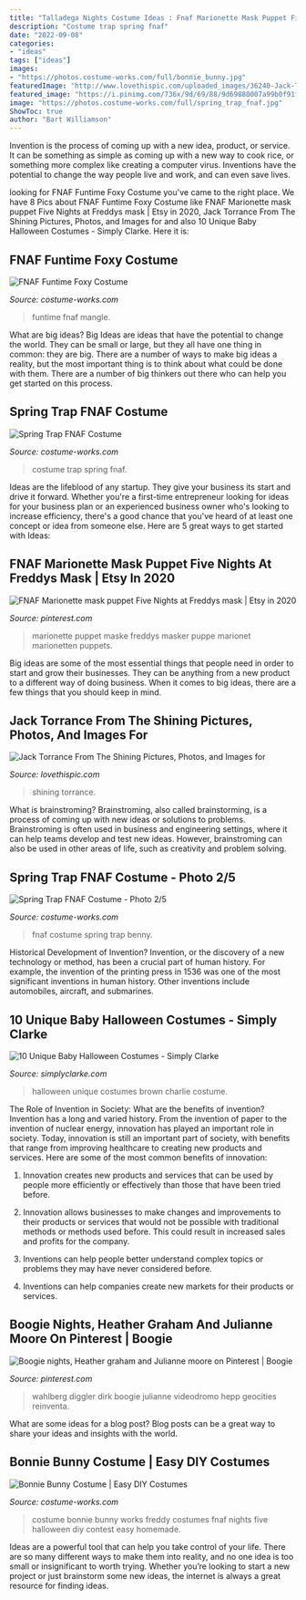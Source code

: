 ```yaml
---
title: "Talladega Nights Costume Ideas : Fnaf Marionette Mask Puppet Five Nights At Freddys Mask"
description: "Costume trap spring fnaf"
date: "2022-09-08"
categories:
- "ideas"
tags: ["ideas"]
images:
- "https://photos.costume-works.com/full/bonnie_bunny.jpg"
featuredImage: "http://www.lovethispic.com/uploaded_images/36240-Jack-Torrance-From-The-Shining.jpg"
featured_image: "https://i.pinimg.com/736x/9d/69/88/9d69880007a99b0f91fb68059d0e945d.jpg"
image: "https://photos.costume-works.com/full/spring_trap_fnaf.jpg"
ShowToc: true
author: "Bart Williamson"
---
```



Invention is the process of coming up with a new idea, product, or service. It can be something as simple as coming up with a new way to cook rice, or something more complex like creating a computer virus. Inventions have the potential to change the way people live and work, and can even save lives.

	

		
looking for FNAF Funtime Foxy Costume you've came to the right place. We have 8 Pics about FNAF Funtime Foxy Costume like FNAF Marionette mask puppet Five Nights at Freddys mask | Etsy in 2020, Jack Torrance From The Shining Pictures, Photos, and Images for and also 10 Unique Baby Halloween Costumes - Simply Clarke. Here it is:
		
    
## FNAF Funtime Foxy Costume

<img loading=lazy src="https://photos.costume-works.com/full/funtime_foxy3.jpg" onerror="this.onerror=null;this.src='https://tse2.mm.bing.net/th?id=OIP.l63GCwSeOTohtzlAc60r4AHaNP&amp;pid=15.1';" alt="FNAF Funtime Foxy Costume">

_Source: costume-works.com_

>funtime fnaf mangle. 

	

What are big ideas?
Big Ideas are ideas that have the potential to change the world. They can be small or large, but they all have one thing in common: they are big. There are a number of ways to make big ideas a reality, but the most important thing is to think about what could be done with them. There are a number of big thinkers out there who can help you get started on this process.

    
## Spring Trap FNAF Costume

<img loading=lazy src="https://photos.costume-works.com/full/spring_trap_fnaf1.jpg" onerror="this.onerror=null;this.src='https://tse3.mm.bing.net/th?id=OIP.RLnoUxVD8rglu_qEQlqXAAHaMM&amp;pid=15.1';" alt="Spring Trap FNAF Costume">

_Source: costume-works.com_

>costume trap spring fnaf. 

	

Ideas are the lifeblood of any startup. They give your business its start and drive it forward. Whether you're a first-time entrepreneur looking for ideas for your business plan or an experienced business owner who's looking to increase efficiency, there's a good chance that you've heard of at least one concept or idea from someone else. Here are 5 great ways to get started with Ideas:

    
## FNAF Marionette Mask Puppet Five Nights At Freddys Mask | Etsy In 2020

<img loading=lazy src="https://i.pinimg.com/736x/9d/69/88/9d69880007a99b0f91fb68059d0e945d.jpg" onerror="this.onerror=null;this.src='https://tse3.mm.bing.net/th?id=OIP.QXYkpITx6EGN8-N480OWqgHaNF&amp;pid=15.1';" alt="FNAF Marionette mask puppet Five Nights at Freddys mask | Etsy in 2020">

_Source: pinterest.com_

>marionette puppet maske freddys masker puppe marionet marionetten puppets. 

	

Big ideas are some of the most essential things that people need in order to start and grow their businesses. They can be anything from a new product to a different way of doing business. When it comes to big ideas, there are a few things that you should keep in mind. 

    
## Jack Torrance From The Shining Pictures, Photos, And Images For

<img loading=lazy src="http://www.lovethispic.com/uploaded_images/36240-Jack-Torrance-From-The-Shining.jpg" onerror="this.onerror=null;this.src='https://tse3.mm.bing.net/th?id=OIP.XO2JQnftbA8EwPEE5ylIXAHaJ4&amp;pid=15.1';" alt="Jack Torrance From The Shining Pictures, Photos, and Images for">

_Source: lovethispic.com_

>shining torrance. 

	

What is brainstroming?
Brainstroming, also called brainstorming, is a process of coming up with new ideas or solutions to problems. Brainstroming is often used in business and engineering settings, where it can help teams develop and test new ideas. However, brainstroming can also be used in other areas of life, such as creativity and problem solving.

    
## Spring Trap FNAF Costume - Photo 2/5

<img loading=lazy src="https://photos.costume-works.com/full/spring_trap_fnaf.jpg" onerror="this.onerror=null;this.src='https://tse3.mm.bing.net/th?id=OIP.zmioSjEH7h4jrLuahMOuAQHaNG&amp;pid=15.1';" alt="Spring Trap FNAF Costume - Photo 2/5">

_Source: costume-works.com_

>fnaf costume spring trap benny. 

	

Historical Development of Invention?
Invention, or the discovery of a new technology or method, has been a crucial part of human history. For example, the invention of the printing press in 1536 was one of the most significant inventions in human history. Other inventions include automobiles, aircraft, and submarines.

    
## 10 Unique Baby Halloween Costumes - Simply Clarke

<img loading=lazy src="https://simplyclarke.com/wp-content/uploads/2015/10/bd50ca76f783224838edc83c3891786c.jpg" onerror="this.onerror=null;this.src='https://tse4.mm.bing.net/th?id=OIP.utYHxQUoyR0meJhrmU_eugHaLH&amp;pid=15.1';" alt="10 Unique Baby Halloween Costumes - Simply Clarke">

_Source: simplyclarke.com_

>halloween unique costumes brown charlie costume. 

	

The Role of Invention in Society: What are the benefits of invention?
Invention has a long and varied history. From the invention of paper to the invention of nuclear energy, innovation has played an important role in society. Today, innovation is still an important part of society, with benefits that range from improving healthcare to creating new products and services. Here are some of the most common benefits of innovation:
1. Innovation creates new products and services that can be used by people more efficiently or effectively than those that have been tried before.

2. Innovation allows businesses to make changes and improvements to their products or services that would not be possible with traditional methods or methods used before. This could result in increased sales and profits for the company.

3. Inventions can help people better understand complex topics or problems they may have never considered before.

4. Inventions can help companies create new markets for their products or services.

    
## Boogie Nights, Heather Graham And Julianne Moore On Pinterest | Boogie

<img loading=lazy src="https://i.pinimg.com/736x/e9/b7/c1/e9b7c15dc91630898f6e243e7e59d607--heather-graham-heather-orourke.jpg" onerror="this.onerror=null;this.src='https://tse1.mm.bing.net/th?id=OIP.U9xCGLLFHyZMaGf35wLk3gHaOD&amp;pid=15.1';" alt="Boogie nights, Heather graham and Julianne moore on Pinterest | Boogie">

_Source: pinterest.com_

>wahlberg diggler dirk boogie julianne videodromo hepp geocities reinventa. 

	

What are some ideas for a blog post?
Blog posts can be a great way to share your ideas and insights with the world.

    
## Bonnie Bunny Costume | Easy DIY Costumes

<img loading=lazy src="https://photos.costume-works.com/full/bonnie_bunny.jpg" onerror="this.onerror=null;this.src='https://tse4.mm.bing.net/th?id=OIP.Sk79zrzQWoK4qXH_q0i6DAHaMf&amp;pid=15.1';" alt="Bonnie Bunny Costume | Easy DIY Costumes">

_Source: costume-works.com_

>costume bonnie bunny works freddy costumes fnaf nights five halloween diy contest easy homemade. 

	

Ideas are a powerful tool that can help you take control of your life. There are so many different ways to make them into reality, and no one idea is too small or insignificant to worth trying. Whether you’re looking to start a new project or just brainstorm some new ideas, the internet is always a great resource for finding ideas.

